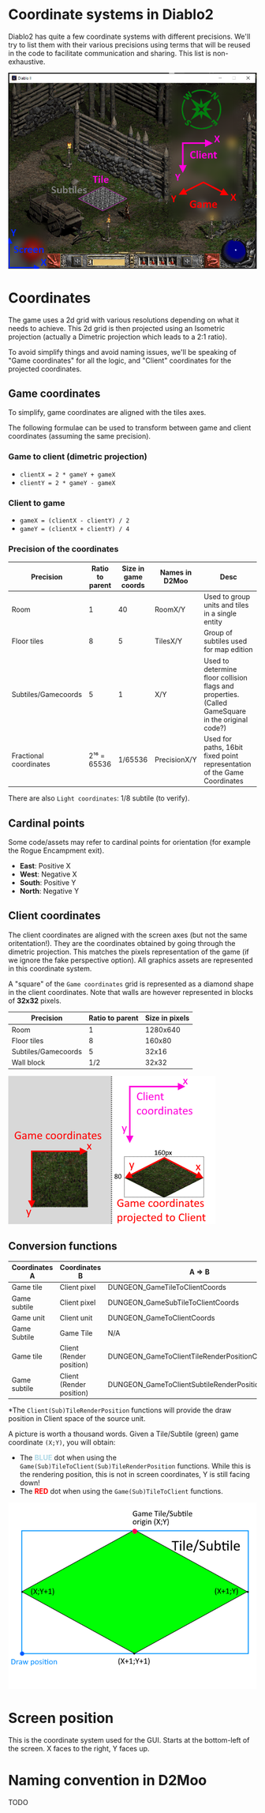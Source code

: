 # Coordinate systems in Diablo2

Diablo2 has quite a few coordinate systems with different precisions.
We'll try to list them with their various precisions using terms that will be reused in the code to facilitate communication and sharing. This list is non-exhaustive.

![D2 Coordinates](assets/img/Coordinates.png)

# Coordinates

The game uses a 2d grid with various resolutions depending on what it needs to achieve.
This 2d grid is then projected using an Isometric projection (actually a Dimetric projection which leads to a 2:1 ratio).

To avoid simplify things and avoid naming issues, we'll be speaking of "Game coordinates" for all the logic, and "Client" coordinates for the projected coordinates.

## Game coordinates

To simplify, game coordinates are aligned with the tiles axes.

The following formulae can be used to transform between game and client coordinates (assuming the same precision).

### Game to client (dimetric projection)
- `clientX = 2 * gameY + gameX`
- `clientY = 2 * gameY - gameX`

### Client to game
- `gameX = (clientX - clientY) / 2`
- `gameY = (clientX + clientY) / 4`

### Precision of the coordinates

| Precision              | Ratio to parent | Size in game coords | Names in D2Moo | Desc                                                                                              |
|------------------------|-----------------|---------------------|----------------|---------------------------------------------------------------------------------------------------|
| Room                   | 1               | 40                  | RoomX/Y        | Used to group units and tiles in a single entity                                                  |
| Floor tiles            | 8               | 5                   | TilesX/Y       | Group of subtiles used for map edition                                                            |
| Subtiles/Gamecoords    | 5               | 1                   | X/Y            | Used to determine floor collision flags and properties. (Called GameSquare in the original code?) |
| Fractional coordinates | 2¹⁶ = 65536     | 1/65536             | PrecisionX/Y   | Used for paths, 16bit fixed point representation of the Game Coordinates                          |

There are also `Light coordinates`: 1/8 subtile (to verify).

## Cardinal points

Some code/assets may refer to cardinal points for orientation (for example the Rogue Encampment exit).

- **East**: Positive X
- **West**: Negative X
- **South**: Positive Y
- **North**: Negative Y

## Client coordinates

The client coordinates are aligned with the screen axes (but not the same oritentation!). They are the coordinates obtained by going through the dimetric projection.
This matches the pixels representation of the game (if we ignore the fake perspective option). All graphics assets are represented in this coordinate system.

A "square" of the `Game coordinates` grid is represented as a diamond shape in the client coordinates. Note that walls are however represented in blocks of **32x32** pixels.

| Precision           | Ratio to parent | Size in pixels |
|---------------------|-----------------|----------------|
| Room                | 1               | 1280x640       |
| Floor tiles         | 8               | 160x80         |
| Subtiles/Gamecoords | 5               | 32x16          |
| Wall block          | 1/2             | 32x32          |

![Dimetric projection](assets/img/DimetricProjection.png)

## Conversion functions

| Coordinates A | Coordinates B            | A => B                                           | 1.10f ordinal  | B => A                                          | 1.10f ordinal  |
|---------------|--------------------------|--------------------------------------------------|----------------|-------------------------------------------------|----------------|
| Game tile     | Client pixel             | DUNGEON_GameTileToClientCoords                   | D2Common@10110 | DUNGEON_ClientToGameTileCoords                  | D2Common@10107 |
| Game subtile  | Client pixel             | DUNGEON_GameSubTileToClientCoords                | D2Common@10111 | DUNGEON_ClientToGameSubtileCoords               | D2Common@10108 |
| Game unit     | Client unit              | DUNGEON_GameToClientCoords                       | D2Common@10112 | DUNGEON_ClientToGameCoords                      | D2Common@10109 |
| Game Subtile  | Game Tile                | N/A                                              | N/A            | DUNGEON_GameTileToSubtileCoords                 | D2Common@10113 |
| Game tile     | Client (Render position) | DUNGEON_GameToClientTileRenderPositionCoords*    | D2Common@10115 | DUNGEON_ClientRenderPositionToGameCoords*       | D2Common@10114 |
| Game subtile  | Client (Render position) | DUNGEON_GameToClientSubtileRenderPositionCoords* | D2Common@10117 | DUNGEON_ClientSubileRenderPositionToGameCoords* | D2Common@10116 |

*The `Client(Sub)TileRenderPosition` functions will provide the draw position in Client space of the source unit.

A picture is worth a thousand words.
Given a Tile/Subtile (green) game coordinate `(X;Y)`, you will obtain:
- The <span style="color:lightblue">**BLUE**</span> dot when using the `Game(Sub)TileToClient(Sub)TileRenderPosition` functions. While this is the rendering position, this is not in screen coordinates, Y is still facing down!
- The <span style="color:red">**RED**</span> dot when using the `Game(Sub)TileToClient` functions.

![Render position conversion](assets/img/RenderPositionConversion.png)


# Screen position

This is the coordinate system used for the GUI.
Starts at the bottom-left of the screen. X faces to the right, Y faces up.




# Naming convention in D2Moo

TODO